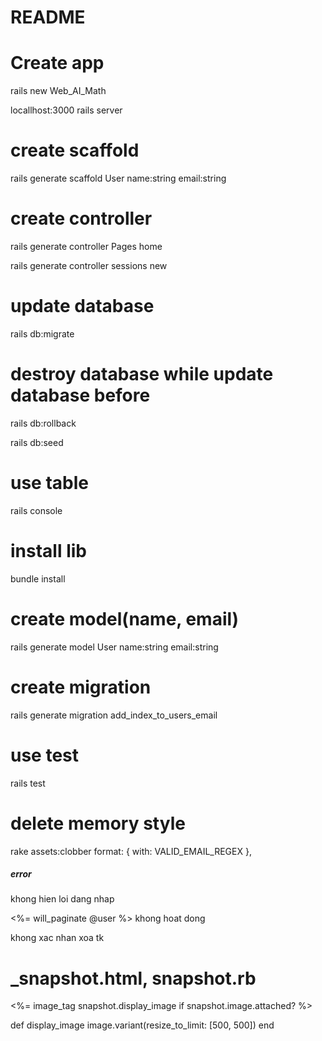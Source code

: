 # README
# Create app
rails new Web_AI_Math


locallhost:3000
rails server

# create scaffold
rails generate scaffold User name:string email:string

# create controller
rails generate controller Pages home

rails generate controller sessions new

# update database
rails db:migrate

# destroy database while update database before
rails db:rollback

rails db:seed

# use table
rails console

# install lib
bundle install


# create model(name, email)
rails generate model User name:string email:string

# create migration
rails generate migration add_index_to_users_email



# use test
rails test
 
# delete memory style
rake assets:clobber
format: { with: VALID_EMAIL_REGEX },





##### error
khong hien loi dang nhap

<%= will_paginate @user %> khong hoat dong

khong xac nhan xoa tk


# _snapshot.html, snapshot.rb
<%= image_tag snapshot.display_image if snapshot.image.attached? %>

def display_image
    image.variant(resize_to_limit: [500, 500])
end